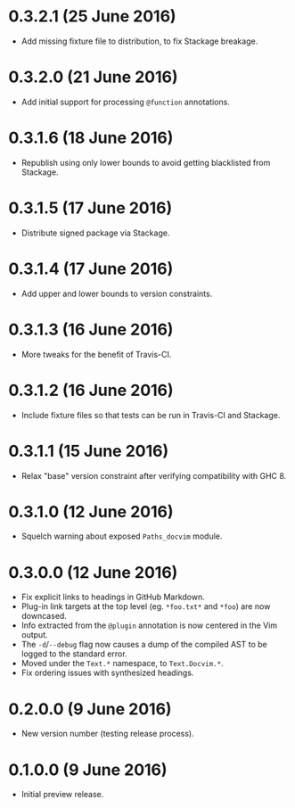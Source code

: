 # 0.3.2.1 (25 June 2016)

- Add missing fixture file to distribution, to fix Stackage breakage.

# 0.3.2.0 (21 June 2016)

- Add initial support for processing `@function` annotations.

# 0.3.1.6 (18 June 2016)

- Republish using only lower bounds to avoid getting blacklisted from Stackage.

# 0.3.1.5 (17 June 2016)

- Distribute signed package via Stackage.

# 0.3.1.4 (17 June 2016)

- Add upper and lower bounds to version constraints.

# 0.3.1.3 (16 June 2016)

- More tweaks for the benefit of Travis-CI.

# 0.3.1.2 (16 June 2016)

- Include fixture files so that tests can be run in Travis-CI and Stackage.

# 0.3.1.1 (15 June 2016)

- Relax "base" version constraint after verifying compatibility with GHC 8.

# 0.3.1.0 (12 June 2016)

- Squelch warning about exposed `Paths_docvim` module.

# 0.3.0.0 (12 June 2016)

- Fix explicit links to headings in GitHub Markdown.
- Plug-in link targets  at the top level (eg. `*foo.txt*` and `*foo`) are now downcased.
- Info extracted from the `@plugin` annotation is now centered in the Vim output.
- The `-d`/`--debug` flag now causes a dump of the compiled AST to be logged to the standard error.
- Moved under the `Text.*` namespace, to `Text.Docvim.*`.
- Fix ordering issues with synthesized headings.

# 0.2.0.0 (9 June 2016)

- New version number (testing release process).

# 0.1.0.0 (9 June 2016)

- Initial preview release.
